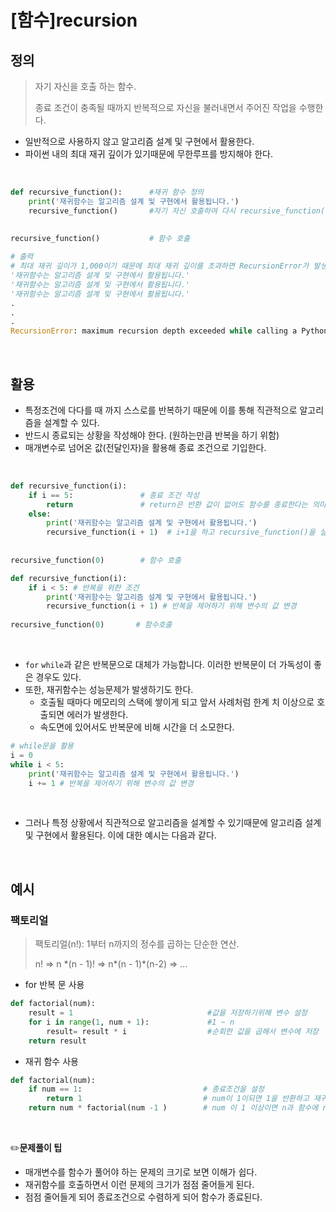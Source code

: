 # [함수]recursion

## 정의 

> 자기 자신을 호출 하는 함수.
>
> 종료 조건이 충족될 때까지 반복적으로 자신을 불러내면서 주어진 작업을 수행한다. 

- 일반적으로 사용하지 않고 알고리즘 설계 및 구현에서 활용한다. 
- 파이썬 내의 최대 재귀 깊이가 있기때문에 무한루프를 방지해야 한다. 

<br>

```python
def recursive_function():      #재귀 함수 정의
	print('재귀함수는 알고리즘 설계 및 구현에서 활용됩니다.')
	recursive_function()       #자기 자신 호출하여 다시 recursive_function()을 실행
    
    
recursive_function()           # 함수 호출
```

```python
# 출력
# 최대 재귀 깊이가 1,000이기 때문에 최대 재귀 깊이를 초과하면 RecursionError가 발생합니다.
'재귀함수는 알고리즘 설계 및 구현에서 활용됩니다.'
'재귀함수는 알고리즘 설계 및 구현에서 활용됩니다.'
'재귀함수는 알고리즘 설계 및 구현에서 활용됩니다.'
.
.
.
RecursionError: maximum recursion depth exceeded while calling a Python object 
```

<br>

## 활용

- 특정조건에 다다를 때 까지 스스로를 반복하기 때문에 이를 통해 직관적으로 알고리즘을 설계할 수 있다.
- 반드시 종료되는 상황을 작성해야 한다. (원하는만큼 반복을 하기 위함)
- 매개변수로 넘어온 값(전달인자)을 활용해 종료 조건으로  기입한다.

<br>

```python
def recursive_function(i): 
    if i == 5:               # 종료 조건 작성
        return               # return은 반환 값이 없어도 함수를 종료한다는 의미가 있음. 조건에 맞으면 함수를 종료시킴. 
    else:
        print('재귀함수는 알고리즘 설계 및 구현에서 활용됩니다.')
    	recursive_function(i + 1)  # i+1을 하고 recursive_function()을 실행
    
    
recursive_function(0)        # 함수 호출
```

```python
def recursive_function(i): 
    if i < 5: # 반복을 위한 조건
        print('재귀함수는 알고리즘 설계 및 구현에서 활용됩니다.')
        recursive_function(i + 1) # 반복을 제어하기 위해 변수의 값 변경
        
recursive_function(0)       # 함수호출
```

<br>

- `for` `while`과 같은 반복문으로 대체가 가능합니다. 이러한 반복문이 더 가독성이 좋은 경우도 있다.
- 또한, 재귀함수는 성능문제가 발생하기도 한다.
  - 호출될 때마다 메모리의 스택에 쌓이게 되고 앞서 사례처럼 한계 치 이상으로 호출되면 에러가 발생한다.
  - 속도면에 있어서도 반복문에 비해 시간을 더 소모한다.


```python
# while문을 활용
i = 0 
while i < 5:  
    print('재귀함수는 알고리즘 설계 및 구현에서 활용됩니다.')
    i += 1 # 반복을 제어하기 위해 변수의 값 변경
```

<br>

- 그러나 특정 상황에서 직관적으로 알고리즘을 설계할 수 있기때문에 알고리즘 설계 및 구현에서 활용된다. 이에 대한 예시는 다음과 같다.

<br>

## 예시

### 팩토리얼

> 팩토리얼(n!): 1부터 n까지의 정수를 곱하는 단순한 연산.  
>
> n! => n &#42;(n - 1)! => n&#42;(n - 1)&#42;(n-2) => ...



- for 반복 문 사용

```python
def factorial(num):
    result = 1                              #값을 저장하기위해 변수 설정
    for i in range(1, num + 1):             #1 ~ n
        result= result * i                  #순회한 값을 곱해서 변수에 저장
    return result
```



- 재귀 함수 사용

```python
def factorial(num):
    if num == 1:                           # 종료조건을 설정
        return 1                           # num이 1이되면 1을 반환하고 재귀 호출 종료
    return num * factorial(num -1 )        # num 이 1 이상이면 n과 함수에 n-1을 넣어 반한된 값을 곱함 
```

 <br>

:pencil2:**문제풀이 팁**

- 매개변수를 함수가 풀어야 하는 문제의 크기로 보면 이해가 쉽다.
- 재귀함수를 호출하면서 이런 문제의 크기가 점점 줄어들게 된다.
- 점점 줄어들게 되어 종료조건으로 수렴하게 되어 함수가 종료된다.  

<br>

<br>
